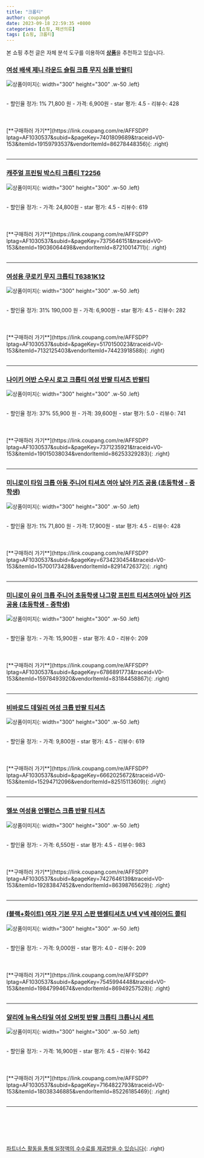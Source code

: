 ```yaml
---
title: "크롭티"
author: coupang6
date: 2023-09-18 22:59:35 +0800
categories: [쇼핑, 패션의류]
tags: [쇼핑, 크롭티]
---
```


본 쇼핑 추천 글은 자체 분석 도구를 이용하여 [**상품**](https://link.coupang.com/a/bao1ui)을 추천하고 있습니다.

### [여성 배색 제니 라운드 슬림 크롭 무지 심플 반팔티](https://link.coupang.com/re/AFFSDP?lptag=AF1030537&subid=&pageKey=7401809689&traceid=V0-153&itemId=19159793537&vendorItemId=86278448356)

![상품이미지](https://thumbnail7.coupangcdn.com/thumbnails/remote/230x230ex/image/vendor_inventory/9514/a3ea0017dd2d30d50ee247456f4f3eaed065c1bb6e70075f9fe3852d0921.jpg){: width="300" height="300" .w-50 .left}


<br>
- 할인율 정가: 1%  71,800   원
- 가격: 6,900원
- star 평가: 4.5
- 리뷰수: 428
<br>
<br>
<br>
<br>
[**구매하러 가기**](https://link.coupang.com/re/AFFSDP?lptag=AF1030537&subid=&pageKey=7401809689&traceid=V0-153&itemId=19159793537&vendorItemId=86278448356){: .right}
<br>
<br>

---

### [캐주얼 프린팅 박스티 크롭티 T2256](https://link.coupang.com/re/AFFSDP?lptag=AF1030537&subid=&pageKey=7375646151&traceid=V0-153&itemId=19036064498&vendorItemId=87210014711)

![상품이미지](https://thumbnail9.coupangcdn.com/thumbnails/remote/230x230ex/image/vendor_inventory/f5a6/98b60c99dd5acd6ebe37daa5876c1062d2911ae96a892a0835ef40018730.jpg){: width="300" height="300" .w-50 .left}


<br>
- 할인율 정가: 
- 가격: 24,800원
- star 평가: 4.5
- 리뷰수: 619
<br>
<br>
<br>
<br>
[**구매하러 가기**](https://link.coupang.com/re/AFFSDP?lptag=AF1030537&subid=&pageKey=7375646151&traceid=V0-153&itemId=19036064498&vendorItemId=87210014711){: .right}
<br>
<br>

---

### [여성용 쿠로키 무지 크롭티 T6381K12](https://link.coupang.com/re/AFFSDP?lptag=AF1030537&subid=&pageKey=5170150023&traceid=V0-153&itemId=7132125403&vendorItemId=74423918588)

![상품이미지](https://thumbnail10.coupangcdn.com/thumbnails/remote/230x230ex/image/retail/images/7956118978889985-53ec54a0-55f2-4785-a19e-20bf75947c9d.jpg){: width="300" height="300" .w-50 .left}


<br>
- 할인율 정가: 31%  190,000   원
- 가격: 6,900원
- star 평가: 4.5
- 리뷰수: 282
<br>
<br>
<br>
<br>
[**구매하러 가기**](https://link.coupang.com/re/AFFSDP?lptag=AF1030537&subid=&pageKey=5170150023&traceid=V0-153&itemId=7132125403&vendorItemId=74423918588){: .right}
<br>
<br>

---

### [나이키 어반 스우시 로고 크롭티 여성 반팔 티셔츠 반팔티](https://link.coupang.com/re/AFFSDP?lptag=AF1030537&subid=&pageKey=7371235921&traceid=V0-153&itemId=19015038034&vendorItemId=86253329283)

![상품이미지](https://thumbnail7.coupangcdn.com/thumbnails/remote/230x230ex/image/vendor_inventory/1ebb/3023aae66577f728b5c07a22f68fddb46cde18f39d435febad3212ca7e26.jpg){: width="300" height="300" .w-50 .left}


<br>
- 할인율 정가: 37%  55,900   원
- 가격: 39,600원
- star 평가: 5.0
- 리뷰수: 741
<br>
<br>
<br>
<br>
[**구매하러 가기**](https://link.coupang.com/re/AFFSDP?lptag=AF1030537&subid=&pageKey=7371235921&traceid=V0-153&itemId=19015038034&vendorItemId=86253329283){: .right}
<br>
<br>

---

### [미니로이 타임 크롭 아동 주니어 티셔츠 여아 남아 키즈 공용 (초등학생 - 중학생)](https://link.coupang.com/re/AFFSDP?lptag=AF1030537&subid=&pageKey=6734230454&traceid=V0-153&itemId=15700173428&vendorItemId=82914726372)

![상품이미지](https://thumbnail8.coupangcdn.com/thumbnails/remote/230x230ex/image/vendor_inventory/b854/c3b2b0e93a324107967e09b3a956b364ec26f815e6041cf82933a79bfffc.jpg){: width="300" height="300" .w-50 .left}


<br>
- 할인율 정가: 1%  71,800   원
- 가격: 17,900원
- star 평가: 4.5
- 리뷰수: 428
<br>
<br>
<br>
<br>
[**구매하러 가기**](https://link.coupang.com/re/AFFSDP?lptag=AF1030537&subid=&pageKey=6734230454&traceid=V0-153&itemId=15700173428&vendorItemId=82914726372){: .right}
<br>
<br>

---

### [미니로이 유이 크롭 주니어 초등학생 나그랑 프린트 티셔츠여아 남아 키즈 공용 (초등학생 - 중학생)](https://link.coupang.com/re/AFFSDP?lptag=AF1030537&subid=&pageKey=6786891773&traceid=V0-153&itemId=15978493920&vendorItemId=83184458867)

![상품이미지](https://thumbnail6.coupangcdn.com/thumbnails/remote/230x230ex/image/vendor_inventory/c475/ee7202378caa64661d8e60d35c0e77646d44ca5198a91ddda77987303ff4.jpg){: width="300" height="300" .w-50 .left}


<br>
- 할인율 정가: 
- 가격: 15,900원
- star 평가: 4.0
- 리뷰수: 209
<br>
<br>
<br>
<br>
[**구매하러 가기**](https://link.coupang.com/re/AFFSDP?lptag=AF1030537&subid=&pageKey=6786891773&traceid=V0-153&itemId=15978493920&vendorItemId=83184458867){: .right}
<br>
<br>

---

### [비바로드 데일리 여성 크롭 반팔 티셔츠](https://link.coupang.com/re/AFFSDP?lptag=AF1030537&subid=&pageKey=6662025672&traceid=V0-153&itemId=15294712096&vendorItemId=82515113609)

![상품이미지](https://thumbnail7.coupangcdn.com/thumbnails/remote/230x230ex/image/vendor_inventory/7460/386def221893a36dfab4057aa1803b6d7f58601d5413b3092875e2ecedd4.jpg){: width="300" height="300" .w-50 .left}


<br>
- 할인율 정가: 
- 가격: 9,800원
- star 평가: 4.5
- 리뷰수: 619
<br>
<br>
<br>
<br>
[**구매하러 가기**](https://link.coupang.com/re/AFFSDP?lptag=AF1030537&subid=&pageKey=6662025672&traceid=V0-153&itemId=15294712096&vendorItemId=82515113609){: .right}
<br>
<br>

---

### [엘쏘 여성용 언밸런스 크롭 반팔 티셔츠](https://link.coupang.com/re/AFFSDP?lptag=AF1030537&subid=&pageKey=7427646139&traceid=V0-153&itemId=19283847452&vendorItemId=86398765629)

![상품이미지](https://thumbnail6.coupangcdn.com/thumbnails/remote/230x230ex/image/rs_quotation_api/kq0aufr3/d33ab2423ccf49f8b02cfcb0f00ddd6a.jpg){: width="300" height="300" .w-50 .left}


<br>
- 할인율 정가: 
- 가격: 6,550원
- star 평가: 4.5
- 리뷰수: 983
<br>
<br>
<br>
<br>
[**구매하러 가기**](https://link.coupang.com/re/AFFSDP?lptag=AF1030537&subid=&pageKey=7427646139&traceid=V0-153&itemId=19283847452&vendorItemId=86398765629){: .right}
<br>
<br>

---

### [(블랙+화이트) 여자 기본 무지 스판 텐셀티셔츠 U넥 V넥 레이어드 쫄티](https://link.coupang.com/re/AFFSDP?lptag=AF1030537&subid=&pageKey=7545994448&traceid=V0-153&itemId=19847994674&vendorItemId=86949257528)

![상품이미지](https://thumbnail8.coupangcdn.com/thumbnails/remote/230x230ex/image/vendor_inventory/f09a/90b6f1d60e86fcb75c063c19c73ba3a300ed4bddb871cc02003836a5ef0d.jpg){: width="300" height="300" .w-50 .left}


<br>
- 할인율 정가: 
- 가격: 9,000원
- star 평가: 4.0
- 리뷰수: 209
<br>
<br>
<br>
<br>
[**구매하러 가기**](https://link.coupang.com/re/AFFSDP?lptag=AF1030537&subid=&pageKey=7545994448&traceid=V0-153&itemId=19847994674&vendorItemId=86949257528){: .right}
<br>
<br>

---

### [알리에 뉴욕스타일 여성 오버핏 반팔 크롭티 크롭나시 세트](https://link.coupang.com/re/AFFSDP?lptag=AF1030537&subid=&pageKey=7164822793&traceid=V0-153&itemId=18038346885&vendorItemId=85226185469)

![상품이미지](https://thumbnail8.coupangcdn.com/thumbnails/remote/230x230ex/image/vendor_inventory/3864/d4b0b5c1329400fb2203af0c41bf69c1023920465e55eaebfbcc49f70fb4.jpg){: width="300" height="300" .w-50 .left}


<br>
- 할인율 정가: 
- 가격: 16,900원
- star 평가: 4.5
- 리뷰수: 1642
<br>
<br>
<br>
<br>
[**구매하러 가기**](https://link.coupang.com/re/AFFSDP?lptag=AF1030537&subid=&pageKey=7164822793&traceid=V0-153&itemId=18038346885&vendorItemId=85226185469){: .right}
<br>
<br>

---
<br><br><br><br><br> [파트너스 활동을 통해 일정액의 수수료를 제공받을 수 있습니다](https://link.coupang.com/a/bao1ui){: .right}